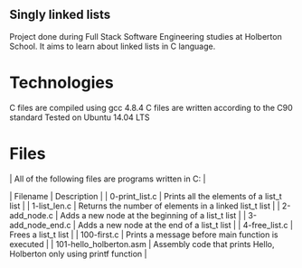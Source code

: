 ## Singly linked lists
Project done during Full Stack Software Engineering studies at Holberton School. It aims to learn about linked lists in C language.

# Technologies
C files are compiled using gcc 4.8.4
C files are written according to the C90 standard
Tested on Ubuntu 14.04 LTS
# Files
| All of the following files are programs written in C: |

| Filename |	Description |
| 0-print_list.c |	Prints all the elements of a list_t list |
| 1-list_len.c |	Returns the number of elements in a linked list_t list |
| 2-add_node.c |	Adds a new node at the beginning of a list_t list |
| 3-add_node_end.c |	Adds a new node at the end of a list_t list |
| 4-free_list.c |	Frees a list_t list |
| 100-first.c |	Prints a message before main function is executed |
| 101-hello_holberton.asm |	Assembly code that prints Hello, Holberton only using printf function |
